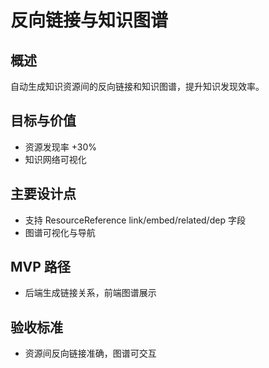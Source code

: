 # 反向链接与知识图谱

## 概述

自动生成知识资源间的反向链接和知识图谱，提升知识发现效率。

## 目标与价值

- 资源发现率 +30%
- 知识网络可视化

## 主要设计点

- 支持 ResourceReference link/embed/related/dep 字段
- 图谱可视化与导航

## MVP 路径

- 后端生成链接关系，前端图谱展示

## 验收标准

- 资源间反向链接准确，图谱可交互
